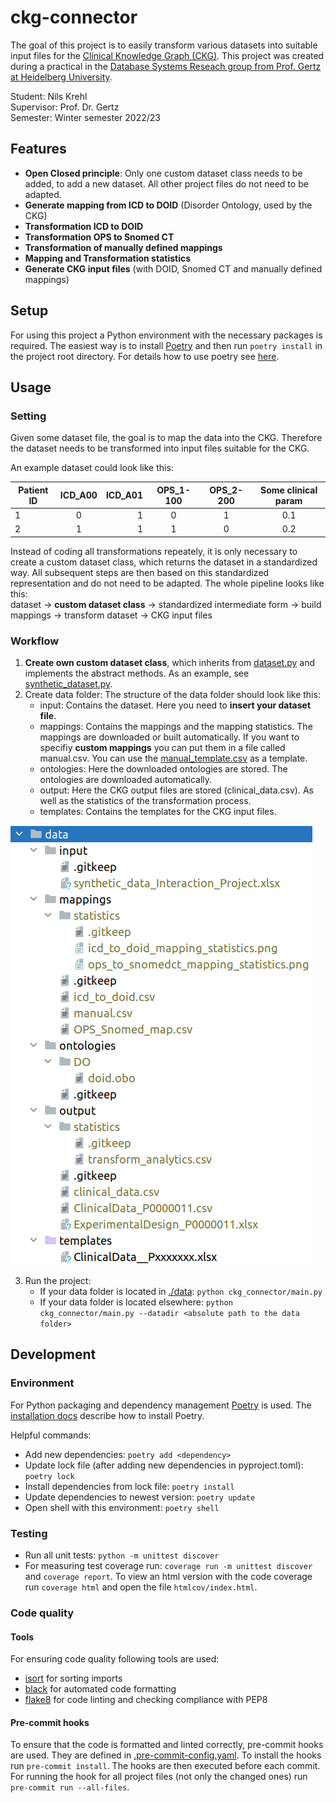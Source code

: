 # ckg-connector

The goal of this project is to easily transform various datasets into suitable input files for the [Clinical Knowledge Graph (CKG)](https://github.com/MannLabs/CKG).
This project was created during a practical in the [Database Systems Reseach group from Prof. Gertz at Heidelberg University](https://dbs.ifi.uni-heidelberg.de/).

Student: Nils Krehl  
Supervisor: Prof. Dr. Gertz  
Semester: Winter semester 2022/23

## Features
- **Open Closed principle**: Only one custom dataset class needs to be added, to add a new dataset. All other project files do not need to be adapted.
- **Generate mapping from ICD to DOID** (Disorder Ontology, used by the CKG)
- **Transformation ICD to DOID**
- **Transformation OPS to Snomed CT**
- **Transformation of manually defined mappings**
- **Mapping and Transformation statistics**
- **Generate CKG input files** (with DOID, Snomed CT and manually defined mappings)

## Setup

For using this project a Python environment with the necessary packages is required. The easiest way is to install [Poetry](https://python-poetry.org/) and then run ```poetry install``` in the project root directory. For details how to use poetry see [here](https://github.com/nilskre/ckg-connector#environment).

## Usage

### Setting

Given some dataset file, the goal is to map the data into the CKG. Therefore the dataset needs to be transformed into input files suitable for the CKG.

An example dataset could look like this:

| Patient ID | ICD_A00 | ICD_A01 | OPS_1-100 | OPS_2-200 | Some clinical param |
|------------|:-------:|--------:|:---------:|:---------:|:-------------------:|
| 1          |    0    |       1 |     0     |     1     |         0.1         |
| 2          |    1    |       1 |     1     |     0     |         0.2         |

Instead of coding all transformations repeately, it is only necessary to create a custom dataset class, which returns the dataset in a standardized way. All subsequent steps are then based on this standardized representation and do not need to be adapted.
The whole pipeline looks like this:  
dataset -> **custom dataset class** -> standardized intermediate form -> build mappings -> transform dataset -> CKG input files 

### Workflow

1. **Create own custom dataset class**, which inherits from [dataset.py](./ckg_connector/dataset/dataset.py) and implements the abstract methods. As an example, see [synthetic_dataset.py](./ckg_connector/dataset/synthetic_dataset.py).
2. Create data folder: The structure of the data folder should look like this:
   - input: Contains the dataset. Here you need to **insert your dataset file**.
   - mappings: Contains the mappings and the mapping statistics. The mappings are downloaded or built automatically. If you want to specifiy **custom mappings** you can put them in a file called manual.csv. You can use the [manual_template.csv](./ckg_connector/data/mappings/manual_template.csv) as a template.
   - ontologies: Here the downloaded ontologies are stored. The ontologies are downloaded automatically.
   - output: Here the CKG output files are stored (clinical_data.csv). As well as the statistics of the transformation process.
   - templates: Contains the templates for the CKG input files.

[![data folder structure](./docs/structure_data_folder.png)](./docs/structure_data_folder.png)

3. Run the project:
   - If your data folder is located in [./data](./data): ```python ckg_connector/main.py```
   - If your data folder is located elsewhere: ```python ckg_connector/main.py --datadir <absolute path to the data folder>```

## Development

### Environment

For Python packaging and dependency management [Poetry](https://python-poetry.org/) is used. The [installation docs](https://python-poetry.org/docs/#installation) describe how to install Poetry.

Helpful commands:
- Add new dependencies: ```poetry add <dependency>```
- Update lock file (after adding new dependencies in pyproject.toml): ```poetry lock```
- Install dependencies from lock file: ```poetry install```
- Update dependencies to newest version: ```poetry update```
- Open shell with this environment: ```poetry shell```

### Testing

- Run all unit tests: ```python -m unittest discover```
- For measuring test coverage run: ```coverage run -m unittest discover``` and ```coverage report```. To view an html version with the code coverage run ```coverage html``` and open the file ```htmlcov/index.html```.

### Code quality

#### Tools
For ensuring code quality following tools are used:
- [isort](https://isort.readthedocs.io/en/latest/) for sorting imports
- [black](https://black.readthedocs.io/en/stable/) for automated code formatting
- [flake8](https://flake8.pycqa.org/en/latest/) for code linting and checking compliance with PEP8

#### Pre-commit hooks

To ensure that the code is formatted and linted correctly, pre-commit hooks are used. They are defined in [.pre-commit-config.yaml](./.pre-commit-config.yaml). To install the hooks run ```pre-commit install```. The hooks are then executed before each commit.
For running the hook for all project files (not only the changed ones) run ```pre-commit run --all-files```.
